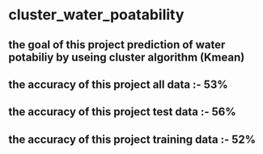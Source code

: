 # cluster_water_poatability
## the goal of this project prediction of water potabiliy by useing cluster algorithm (Kmean)
## the accuracy of this project all data :- 53%
## the accuracy of this project test data :- 56%
## the accuracy of this project training data :- 52%
